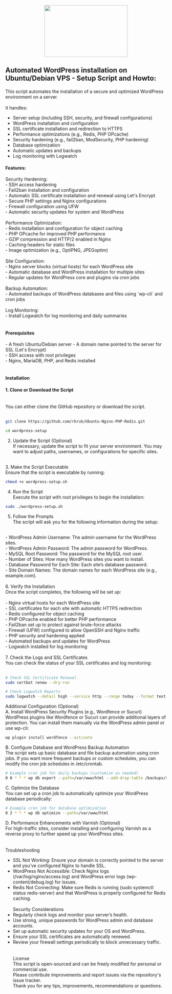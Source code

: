 <p align="center">
  <img width="260" height="161" src="https://github.com/rkruk/Ubuntu-Nginx-PHP5-fpm-Varnish/blob/master/images/linux-ubuntu-nginx-mysql-php-wordpress.jpg">
</p>
<h2>Automated WordPress installation on Ubuntu/Debian VPS - Setup Script and Howto:</h2>
<h4></h4>This script automates the installation of a secure and optimized WordPress environment on a server.</h4><br><br> It handles:

- Server setup (including SSH, security, and firewall configurations)<br>
- WordPress installation and configuration<br>
- SSL certificate installation and redirection to HTTPS<br>
- Performance optimizations (e.g., Redis, PHP OPcache)<br>
- Security hardening (e.g., fail2ban, ModSecurity, PHP hardening)<br>
- Database optimization<br>
- Automatic updates and backups<br>
- Log monitoring with Logwatch
<h4>Features:</h4>
Security Hardening:<br>
  - SSH access hardening<br>
  - Fail2ban installation and configuration<br>
  - Automatic SSL certificate installation and renewal using Let's Encrypt<br>
  - Secure PHP settings and Nginx configurations<br>
  - Firewall configuration using UFW<br>
  - Automatic security updates for system and WordPress<br>
<br>
Performance Optimization:<br>
  - Redis installation and configuration for object caching<br>
  - PHP OPcache for improved PHP performance<br>
  - GZIP compression and HTTP/2 enabled in Nginx<br>
  - Caching headers for static files<br>
  - Image optimization (e.g., OptiPNG, JPEGoptim)<br>
<br>
Site Configuration:<br>
  - Nginx server blocks (virtual hosts) for each WordPress site<br>
  - Automatic database and WordPress installation for multiple sites<br>
  - Regular updates for WordPress core and plugins via cron jobs<br>
<br>
Backup Automation:<br>
  - Automated backups of WordPress databases and files using `wp-cli` and cron jobs<br>
<br>
Log Monitoring:<br>
  - Install Logwatch for log monitoring and daily summaries<br>
<br>
<h4>Prerequisites</h4>
- A fresh Ubuntu/Debian server
- A domain name pointed to the server for SSL (Let's Encrypt)<br>
- SSH access with root privileges<br>
- Nginx, MariaDB, PHP, and Redis installed<br>
<br>
<h4>Installation</h4>
<h4> 1. Clone or Download the Script</h4>
<br>
You can either clone the GitHub repository or download the script.<br><br>

```bash
git clone https://github.com/rkruk/Ubuntu-Nginx-PHP-Redis.git
```

```bash
cd wordpress-setup
```

2. Update the Script (Optional)<br>
If necessary, update the script to fit your server environment. You may want to adjust paths, usernames, or configurations for specific sites.<br>
<br>
3. Make the Script Executable<br>
Ensure that the script is executable by running:<br>

```bash
chmod +x wordpress-setup.sh
```

4. Run the Script<br>
Execute the script with root privileges to begin the installation:<br>

```bash
sudo ./wordpress-setup.sh
```

5. Follow the Prompts<br>
The script will ask you for the following information during the setup:<br>
<br>
- WordPress Admin Username: The admin username for the WordPress sites.<br>
- WordPress Admin Password: The admin password for WordPress.<br>
- MySQL Root Password: The password for the MySQL root user.<br>
- Number of Sites: How many WordPress sites you want to install.<br>
- Database Password for Each Site: Each site’s database password.<br>
- Site Domain Names: The domain names for each WordPress site (e.g., example.com).<br><br>
6. Verify the Installation<br>
Once the script completes, the following will be set up:<br>
<br>
- Nginx virtual hosts for each WordPress site<br>
- SSL certificates for each site with automatic HTTPS redirection<br>
- Redis configured for object caching<br>
- PHP OPcache enabled for better PHP performance<br>
- Fail2ban set up to protect against brute-force attacks<br>
- Firewall (UFW) configured to allow OpenSSH and Nginx traffic<br>
- PHP security and hardening applied<br>
- Automated backups and updates for WordPress<br>
- Logwatch installed for log monitoring<br><br>
7. Check the Logs and SSL Certificates<br>
You can check the status of your SSL certificates and log monitoring:<br>
<br>

```bash
# Check SSL Certificate Renewal
sudo certbot renew --dry-run

# Check Logwatch Reports
sudo logwatch --detail high --service http --range today --format text
```

Additional Configuration (Optional)<br>
A. Install WordPress Security Plugins (e.g., Wordfence or Sucuri)<br>
WordPress plugins like Wordfence or Sucuri can provide additional layers of protection. You can install them manually via the WordPress admin panel or use wp-cli:

```bash
wp plugin install wordfence --activate
```

B. Configure Database and WordPress Backup Automation<br>
The script sets up basic database and file backup automation using cron jobs. If you want more frequent backups or custom schedules, you can modify the cron job schedules in /etc/crontab.<br>

```bash
# Example cron job for daily backups (customize as needed)
0 0 * * * wp db export --path=/var/www/html --add-drop-table /backups/$(date +\%F).sql
```

C. Optimize the Database<br>
You can set up a cron job to automatically optimize your WordPress database periodically:

```bash
# Example cron job for database optimization
0 2 * * * wp db optimize --path=/var/www/html
```

D. Performance Enhancements with Varnish (Optional)<br>
For high-traffic sites, consider installing and configuring Varnish as a reverse proxy to further speed up your WordPress sites.<br>
<br><br>
Troubleshooting<br>
- SSL Not Working: Ensure your domain is correctly pointed to the server and you’ve configured Nginx to handle SSL.<br>
- WordPress Not Accessible: Check Nginx logs (/var/log/nginx/access.log) and WordPress error logs (wp-content/debug.log) for issues.<br>
- Redis Not Connecting: Make sure Redis is running (sudo systemctl status redis-server) and that WordPress is properly configured for Redis caching.<br><br>
Security Considerations<br>
- Regularly check logs and monitor your server’s health.<br>
- Use strong, unique passwords for WordPress admin and database accounts.<br>
- Set up automatic security updates for your OS and WordPress.<br>
- Ensure your SSL certificates are automatically renewed.<br>
- Review your firewall settings periodically to block unnecessary traffic.<br><br><br>
License<br>
This script is open-sourced and can be freely modified for personal or commercial use.<br>
Please contribute improvements and report issues via the repository's issue tracker.<br>
Thank you for any tips, improvements, recommendations or questions.<br><br>

